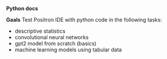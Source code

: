 **Python docs**

**Gaals** Test Positron IDE with python code in the following tasks:

-  descriptive statistics
-  convolutional neural networks
-  gpt2 model from scratch (basics)
-  machine learning models using tabular data
